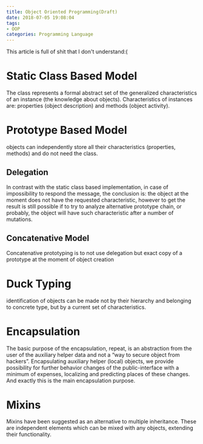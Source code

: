 ```yaml
---
title: Object Oriented Programming(Draft)
date: 2018-07-05 19:08:04
tags: 
- OOP
categories: Programming Language
---
```

This article is full of shit that I don't understand:(
#   Static Class Based Model
The class represents a formal abstract set of the generalized characteristics of an instance (the knowledge about objects). Characteristics of instances are: properties (object description) and methods (object activity).

#   Prototype Based Model
objects can independently store all their characteristics (properties, methods) and do not need the class.

##  Delegation
In contrast with the static class based implementation, in case of impossibility to respond the message, the conclusion is: the object at the moment does not have the requested characteristic, however to get the result is still possible if to try to analyze alternative prototype chain, or probably, the object will have such characteristic after a number of mutations.

##  Concatenative Model
Concatenative prototyping is to not use delegation but exact copy of a prototype at the moment of object creation

#   Duck Typing
identification of objects can be made not by their hierarchy and belonging to concrete type, but by a current set of characteristics.

#   Encapsulation
The basic purpose of the encapsulation, repeat, is an abstraction from the user of the auxiliary helper data and not a “way to secure object from hackers”. Encapsulating auxiliary helper (local) objects, we provide possibility for further behavior changes of the public-interface with a minimum of expenses, localizing and predicting places of these changes. And exactly this is the main encapsulation purpose.

#   Mixins
Mixins have been suggested as an alternative to multiple inheritance. These are independent elements which can be mixed with any objects, extending their functionality.